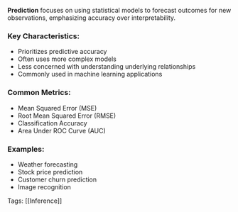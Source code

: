 **Prediction** focuses on using statistical models to forecast outcomes for new observations, emphasizing accuracy over interpretability.

### Key Characteristics:
- Prioritizes predictive accuracy
- Often uses more complex models
- Less concerned with understanding underlying relationships
- Commonly used in machine learning applications

### Common Metrics:
- Mean Squared Error (MSE)
- Root Mean Squared Error (RMSE)
- Classification Accuracy
- Area Under ROC Curve (AUC)

### Examples:
- Weather forecasting
- Stock price prediction
- Customer churn prediction
- Image recognition

Tags:
[[Inference]]
